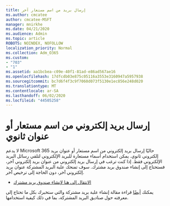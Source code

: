 ```yaml
---
title: إرسال بريد من اسم مستعار آخر
ms.author: cmcatee
author: cmcatee-MSFT
manager: mnirkhe
ms.date: 04/21/2020
ms.audience: Admin
ms.topic: article
ROBOTS: NOINDEX, NOFOLLOW
localization_priority: Normal
ms.collection: Adm_O365
ms.custom:
- "703"
- "1"
ms.assetid: aa1bcbea-c09e-40f1-81ad-e86ad567ae16
ms.openlocfilehash: 17dfcdb03e875c05116a3553e3160947a5957938
ms.sourcegitcommit: bc7d6f4f3c9f7060d073f5130e1ec856e248d020
ms.translationtype: MT
ms.contentlocale: ar-SA
ms.lasthandoff: 06/02/2020
ms.locfileid: "44505258"
---
```

# <a name="send-email-from-an-alias-or-secondary-address"></a>إرسال بريد إلكتروني من اسم مستعار أو عنوان ثانوي

لا يدعم Microsoft 365 حاليًا إرسال بريد إلكتروني من اسم مستعار أو عنوان بريد إلكتروني ثانوي. يمكن استخدام أسماء مستعارة للبريد الإلكتروني لتلقي رسائل البريد الإلكتروني فقط. إذا كنت ترغب في إرسال بريد إلكتروني من عنوان بريد إلكتروني آخر، فستحتاج إلى إنشاء صندوق بريد مشترك. سوف تمنحك علبة البريد المشتركة عنوان بريد إلكتروني آخر، دون الحاجة إلى ترخيص آخر.
  
- [الانتقال إلى هنا لإنشاء صندوق بريد مشترك](https://portal.office.com/AdminPortal/Home#/AssistedGuide/addemailoptions)

يمكنك [أيضًا](https://docs.microsoft.com/microsoft-365/admin/email/create-a-shared-mailbox) قراءة مقالة إنشاء علبة بريد مشتركة والتي ستخبرك بكل ما تحتاج إلى معرفته حول صناديق البريد المشتركة، بما في ذلك كيفية استخدامها.